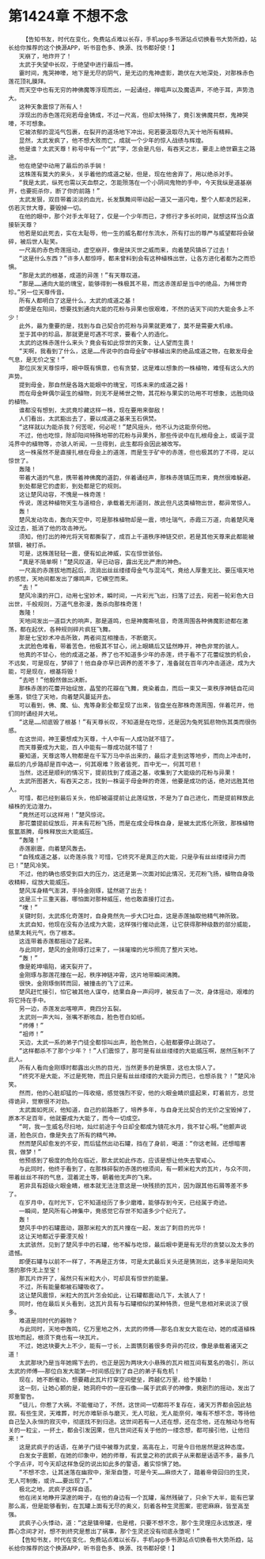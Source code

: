 # 第1424章 不想不念
        【告知书友，时代在变化，免费站点难以长存，手机app多书源站点切换看书大势所趋，站长给你推荐的这个换源APP，听书音色多、换源、找书都好使！】
       天崩了，地炸开了！
       太武于失望中长叹，于绝望中进行最后一搏。
       霎时间，鬼哭神嚎，地下是无尽的阴气，是无边的鬼神虚影，跪伏在大地深处，对那株赤色莲花顶礼膜拜。
       而天空中也有无穷的神佛魔等浮现而出，一起诵经，禅唱声以及魔语声，不绝于耳，声势浩大。
       这种天象震惊了所有人！
       浮现出的赤色莲花宛若母金铸成，不过一尺高，但却太特殊了，竟引发佛魔共祭，鬼神哭嚎，不可想象。
       它被浓郁的混沌气包裹，在裂开的道场地下冲出，宛若要汲取尽九天十地所有精粹。
       显然，太武发疯了，他不想大败而亡，成就一个少年的惊人战绩与辉煌。
       他是谁？太武天尊！称号中有一个“武”字，怎会是凡俗，有吞天之志，要走上绝世霸主之路途。
       他在绝望中动用了最后的杀手锏！
       这株莲有莫大的来头，关乎着他的成道之秘，但是，现在他舍弃了，用以绝杀对手。
       “我是太武，纵死也需以天血祭之，怎能殒落在一个小阴间鬼物的手中，今天我纵是道基崩开，也要扼杀你，断了你的前路！”
       太武发狠，双目带着淡淡的血光，长发飘舞间带动起一道又一道闪电，整个人都凌厉起来，仿若灭世大尊，要毁掉一切。
       在他的眼中，那个对手太年轻了，仅是一个少年而已，才修行才多长时间，就想这样当众直接斩天尊？
       他若是如此死去，实在太耻辱，他一生的威名都付东流水，所有打出的尊严与威望都将会破碎，被后世人耻笑。
       一尺高的赤色奇莲摇动，虚空崩开，像是挟灭世之威而来，向着楚风镇杀了过去！
       “这是什么东西？”许多人都惊呼，都未曾料到会有这种植株出世，让各方进化者都为之而恐惧。
       “那是太武的根基，成道的异莲！”有天尊叹道。
       “那是……通向大能的瑰宝，能够得到一株极其不易，而这赤莲却是当中的绝品，为稀世奇珍。”另一位天尊传音。
       所有人都明白了这是什么，太武的成道之基！
       即便是在阳间，想要找到通向大能的花粉与异果也很艰难，不然的话天下间的大能会多上不少！
       此外，最为重要的是，找到与自己契合的花粉与异果就更难了，莫不是需要大机缘。
       至于其中的珍品，那就更是可遇不可求，要看个人的造化。
       太武的这株赤莲什么来头？竟会有如此惊世的天象，让人望而生畏！
       “天啊，我看到了什么，这是……传说中的自母金矿中移植出来的绝品成道之物，在散发母金气息，是无价之宝！”
       那位灰发天尊惊呼，眼中既有惧意，也有贪婪，这是难以想象的一株植物，难怪有这么大的声势。
       提到母金，那自然是各路大能眼中的瑰宝，可炼未来的成道之器！
       而在母金畔偶尔诞生的植物，则无不是稀世之物，其花粉与果实的功用不可想象，远胜同级的植物。
       谁都没有想到，太武竟珍藏这样一株，现在要用来御敌！
       人们看出，太武豁出去了，要以成道之基来玉石俱焚。
       “这样就以为能杀我？何苦呢，何必呢！”楚风摇头，他不认为这能奈何他。
       不过，他也吃惊，除却阳间特殊地带的花粉与异果外，那些传说中在扎根母金上，或诞于混沌界中的植物等，亦骇人听闻，一旦得到，此生都将会因此被改写。
       这一株虽然不是直接扎根在母金上的道莲，而是生于矿中的赤莲，但也极其的了不得，足以惊世了。
       轰隆！
       带着大道的气息，携带着神佛魔的道韵，伴着诵经声，那株赤莲镇压而来，竟然很难躲避。
       到处都是它的虚影，到处都是它的规则。
       这让楚风动容，不愧是一株奇莲！
       传说，莲这种植物天生与道相合，承载着无形道则，故此但凡这类植物出世，都异常惊人。
       轰！
       楚风发动攻击，轰向天空中，可是那株植物却是一震，喷吐瑞气，赤霞三万道，向着楚风淹没过去，抵消了他的攻击神光。
       须知，他打出的神光将天穹都撕裂了，成百上千道秩序神链交织，若是其他天尊来此都能被禁锢，被打杀。
       可是，这株莲轻轻一震，便有如此神威，实在惊世骇俗。
       “真是不简单啊！”楚风叹道，早已动容，露出无比严肃的神色。
       一尺高的赤莲拔地而起后，流淌出丝丝缕缕母金气与混沌气，竟给人厚重无比、要压塌天地的感觉，天地间都发出了爆鸣声，它横空而来。
       “去！”
       楚风冷漠的开口，动用七宝妙术，瞬时间，一片彩光飞出，扫落了过去，宛若一轮彩色大日出世，千般规则，万道气息弥漫，轰杀向那株奇莲！
       轰隆！
       天地间发出一道巨大的响声，那是道鸣，也是神魔嘶吼音，奇莲周围各种佛魔影迹都在激荡，都在起伏，各种规则碎片疯狂飞舞。
       那是七宝妙术冲击所致，两者间互相撞击，不断磨灭。
       太武脸色难看，带着苦色，他极其不甘心，闭上眼睛后又猛然睁开，神色非常的骇人。
       他真的不甘心，他的成道之基，养了也不知道多少年的赤莲，终于看不了花蕾绽放的机会，不远矣，可是现在，梦碎了！他自身亦早已调养的差不多了，准备就在百年内冲击道途，成为大能，可是现在，根基将毁！
       “去吧！”他毅然做出决断。
       那株赤莲的花蕾开始绽放，晶莹的花瓣在飞舞，竟染着血，而后一束又一束秩序神链自花间垂落，锁住了天地，向着楚风蔓延开去。
       可以看到，佛、魔、仙、鬼等身影全都呈现了出来，皆盘坐在那株奇莲周围，伴着花开，他们同时诵经并大吼。
       “这是……彻底毁了根基！”有天尊长叹，不知道是在吃惊，还是因为兔死狐悲物伤其类而很伤感。
       在这世间，神王要想成为天尊，十人中有一人成功就不错了。
       而天尊要成为大能，百人中能有一尊成功就不错了！
       要知道，天尊这等人物都是在千军万马中杀出来的，最后才走到这等地步，而向上冲击时，最后的几步路却是百中选一，何其艰难？败者皆死，百中无一，何其可悲！
       当然，这还是顺利的情况下，提前找到了成道之基，收集到了大能级的花粉与异果！
       太武所图甚大，有吞天之志，找到一株诞于母金畔的奇莲，他要是成功的话，绝对远胜其他人。
       可惜，都已经到最后关头，他却被逼提前让此莲绽放，不是为了自己进化，而是提前释放此植株的无边潜力。
       “竟然还可以这样用！”楚风惊诧。
       那花蕾提前绽放后，并未有花粉飞扬，而是在成全母株自身，是被太武炼化所致，那株植物氤氲蒸腾，母株释放出大能威压。
       “轰隆！”
       赤莲剧震，向着楚风轰去。
       “自残成道之基，以奇莲杀我？可惜，它终究不是真正的大能，只是孕有丝丝缕缕异力而已！”楚风冷笑。
       不过，他的确也感受到巨大的压力，这还是第一次面对如此情况，无花粉飞扬，植物自身吸收精粹，绽放大能威压。
       楚风浑身精气澎湃，手持金刚琢，猛然砸了出去！
       这是三十三重天器，哪怕面对那种威压，他也敢直接打过去。
       “噗！”
       关键时刻，太武炼化奇莲时，自身竟然先一步大口吐血，这是赤莲抽取他精气神所致。
       太武自知，他现在没有办法成为大能，这样强行催动此莲，让它获得那种级数的部分威能，结果太耗元气，伤了根本。
       这连带着赤莲都摇动了起来。
       与此同时，楚风的金刚琢打过来了，一抹璀璨的光华照亮了整片天地。
       “轰！”
       像是乾坤塌陷，诸天裂开了。
       金刚琢与那莲花撞在一起，秩序神链冲霄，这片地带瞬间沸腾。
       很快，金刚琢倒转而回，被撞击的飞了过来。
       楚风赶忙接引，怕它被其他人谋夺，结果自身一声闷哼，被反击了一次，身体摇动，艰难的将它持在手中。
       另一边，赤莲发出喀嚓声，竟四分五裂。
       太武则一声大叫，张嘴不断咳血，脸色苍白如纸。
       “师傅！”
       “祖师！”
       天边，太武一系的弟子门徒全都惊叫出声，脸色煞白，心脏都要停止跳动了。
       “这样都杀不了那个少年？！”人们震惊了，那可是有丝丝缕缕的大能威压啊，居然压制不了此人。
       所有人看向金刚琢时都露出火热的目光，当然更多的是惧意，这也太惊人了。
       “终究不是大能，不过是死物，而且只是有丝丝缕缕的大能异力而已，也想杀我？！”楚风冷笑。
       然而，他的心脏却猛的一阵收缩，感觉强烈不安，他的火眼金睛炽盛起来，盯着前方，总觉得诡异，觉察很不对劲。
       太武面如死灰，他知道，自己的前路断了，培养多年，与自身无比契合的无价之宝毁掉了，原本不足百年，他就要成为大能了，而今一切成空。
       “呵，我一生威名尽扫地，灿烂前途于今日却全都成为镜花水月，我不甘心啊。”他颤声说道，脸色灰白，像是失去了所有的精气神。
       然而楚风却愈发的不安，而后猛然出动石罐，挡在了身前，喝道：“你这老贼，还想暗害我，做梦！”
       他预感到了极度的危险在临近，那太武如此作态，应该是想让他失去警戒心。
       与此同时，他终于看到了，在那株碎裂的赤莲的根须间，有一颗米粒大的瓦片，与众不同，带着丝丝不祥的气息，混着泥土等，朝着他无声的飞来。
       若非具有超级火眼金睛，根本就无法注意这是一块残损的瓦片，因为跟其他石屑等差不多了。
       在岁月中，在时光下，它不知道经历了多少磨难，能够存到今天，已经属于奇迹。
       一瞬间，楚风所有心神集中，竟感觉它存世不知道多少个纪元了。
       轰！
       楚风手中的石罐震动，跟那米粒大的瓦片撞在一起，发出了刺目的光华！
       这让天地都近乎要湮灭般！
       太武骇然，见到了楚风手中的石罐，他不解与吃惊，最后眼中更是有无尽的贪婪以及太多的遗憾。
       即便石罐与以前不一样了，不再是正方体，可是太武最后关头还是猜测出，这多半是阳间失落的那件无上至宝！
       那瓦片炸开了，虽然只有米粒大小，可却具有惊世的能量。
       不过，所有能量都被石罐吸收了。
       这让楚风震惊，米粒大的瓦片怎会如此，让石罐都震动几下，太骇人了！
       同时，他在最后关头看到，这瓦片具有与石罐相似的某种特质，但是气息相对来说淡了很多。
       难道是同时代的器物？
       与此同时，天地中轰鸣，亿万里地之外，太武的师傅——那名白发女大能在动，她的成道植株拔地而起，根须下竟也有一块瓦片。
       不过，她这块要大上不少，能有一寸长，上面镌刻着很多奇异的花纹，像是承载着诸天之道！
       太武那块乃是当年她赐下去的，也正是因为两块大小悬殊的瓦片相互间有莫名的吸引，所以太武的师傅——那位白发大能第一时间感应到了自己的弟子有危机！
       现在，她不断催动，想要藉此瓦片打穿空间壁垒，跨越亿万里，给予援助！
       这一刻，让她心颤的是，她洞府中的一座石像——属于武疯子的神像，竟剧烈的摇动，发出了郑重警告。
       “徒儿，你惹了大祸，不能催动了，不然，这世间一切都将不复存在，诸天万界都会因此枯寂。有些生灵，天难葬，时光亦难斩杀与磨灭，无人可敌，无人能奈何，唯有不想不念，等待他自己坠入永恒的寂灭中，彻底找不到归途。这世间若有一人还在想，还在念他，还在触动与他有关的一粒尘，一抔土，都会引发因果，但凡世间还有关于他的一缕念想，都可接引他，让他归来！”
       这是武疯子的话语，在弟子门徒中被尊为武皇，高高在上，可是今日他居然是这种态度。
       白发女子震颤，在她的印象中，她的师尊，有武皇之称的武疯子从来都是话语不多，最多几个字点评，可今天却这样急促的说出如此多的警语，着实惊惧了她。
       “不想不念，让其迷落在幽寂中，渐渐自堕，可是今天……麻烦大了，踏着帝骨回归的生灵，无人可制衡，或许……要出现了。”
       极北之地，武疯子这样自语。
       他在闭关地睁开深邃的眸子，在他的身边有一个瓦罐，虽然残破了，只余下大半，能有巴掌那么高，但是能够看到，在瓦罐上面有无尽的奥义，刻着各种生灵图案，密密麻麻，皆至高至强。
       武疯子心头悸动，道：“这是镇帝罐，也是棺，只要不想不念，那个生灵理应永远放逐，埋葬心念间才对，想不到终究是惹出了祸事，那个生灵还没有彻底永堕呢！”
       【告知书友，时代在变化，免费站点难以长存，手机app多书源站点切换看书大势所趋，站长给你推荐的这个换源APP，听书音色多、换源、找书都好使！】